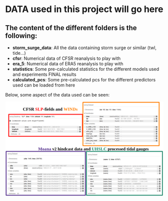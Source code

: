 # DATA used in this project will go here

The content of the different folders is the following:
---------------------------------------------------

- **storm_surge_data**: All the data containing storm surge or similar (twl, tide...)
- **cfsr**: Numerical data of CFSR reanalysis to play with
- **era_5**: Numerical data of ERA5 reanalysis to play with
- **statistics**: Some pre-calculated statistics for the different models used and experiments FINAL results
- **calculated_pcs**: Some pre-calculated pcs for the different predictors used can be loaded from here

Below, some aspect of the data used can be seen:

![data-readme](../media/images/data-format.png)
